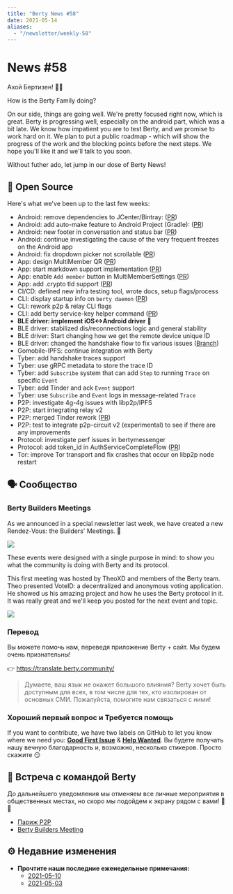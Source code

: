 ```yaml
---
title: "Berty News #58"
date: 2021-05-14
aliases:
  - "/newsletter/weekly-58"
---
```


# News #58

Ахой Бертизен! 🏴‍☠️

How is the Berty Family doing?

On our side, things are going well. We're pretty focused right now, which is great.  Berty is progressing well, especially on the android part, which was a bit late. We know how impatient you are to test Berty, and we promise to work hard on it. We plan to put a public roadmap - which will show the progress of the work and the blocking points before the next steps. We hope you'll like it and we'll talk to you soon.

Without futher ado, let jump in our dose of Berty News!


## 🚀 Open Source

Here's what we've been up to the last few weeks:

* Android: remove dependencies to JCenter/Bintray: ([PR](https://github.com/berty/berty/pull/3308))
* Android: add auto-make feature to Android Project (Gradle): ([PR](https://github.com/berty/berty/pull/3309))
* Android: new footer in conversation and status bar ([PR](https://github.com/berty/berty/pull/3302))
* Android: continue investigating the cause of the very frequent freezes on the Android app
* Android: fix dropdown picker not scrollable ([PR](https://github.com/berty/berty/pull/3294))
* App: design MultiMember QR ([PR](https://github.com/berty/berty/pull/3282))
* App: start markdown support implementation ([PR](https://github.com/berty/berty/pull/3284))
* App: enable `Add member` button in MultiMemberSettings ([PR](https://github.com/berty/berty/pull/3288))
* App: add .crypto tld support ([PR](https://github.com/berty/berty/pull/3293))
* CI/CD: defined new infra testing tool, wrote docs, setup flags/process
* CLI: display startup info on `berty daemon` ([PR](https://github.com/berty/berty/pull/2979))
* CLI: rework p2p & relay CLI flags
* CLI: add berty service-key helper command ([PR](https://github.com/berty/berty/pull/3296))
* **BLE driver: implement iOS<->Android driver** 🎉
* BLE driver: stabilized dis/reconnections logic and general stability
* BLE driver: Start changing how we get the remote device unique ID
* BLE driver: changed the handshake flow to fix various issues ([Branch](https://github.com/berty/ble-wip/tree/sync-server-client-work))
* Gomobile-IPFS: continue integration with Berty
* Tyber: add handshake traces support
* Tyber: use gRPC metadata to store the trace ID
* Tyber: add `Subscribe` system that can add `Step` to running `Trace` on specific `Event`
* Tyber: add Tinder and ack `Event` support
* Tyber: use `Subscribe` and `Event` logs in message-related `Trace`
* P2P: investigate 4g-4g issues with libp2p/IPFS
* P2P: start integrating relay v2
* P2P: merged Tinder rework ([PR](https://github.com/berty/berty/pull/3139))
* P2P: test to integrate p2p-circuit v2 (experimental) to see if there are any improvements
* Protocol: investigate perf issues in bertymessenger
* Protocol: add token_id in AuthServiceCompleteFlow ([PR](https://github.com/berty/berty/pull/3286))
* Tor: improve Tor transport and fix crashes that occur on libp2p node restart

## 🗣️ Сообщество

### Berty Builders Meetings

As we announced in a special newsletter last week, we have created a new Rendez-Vous: the Builders' Meetings. 👷

![](https://i.imgur.com/ZqX2qeK.gif)

These events were designed with a single purpose in mind: to show you what the community is doing with Berty and its protocol.

This first meeting was hosted by TheoXD and members of the Berty team. Theo presented VoteID: a decentralized and anonymous voting application.  He showed us his amazing project and how he uses the Berty protocol in it. It was really great and we'll keep you posted for the next event and topic.

![](https://i.imgur.com/mPMIqJq.jpg)

### Перевод

Вы можете помочь нам, переведя приложение Berty + сайт. Мы будем очень признательны!

👉 https://translate.berty.community/

> Думаете, ваш язык не окажет большого влияния? Berty хочет быть доступным для всех, в том числе для тех, кто изолирован от основных СМИ. Пожалуйста, помогите нам связаться с ними!

### Хороший первый вопрос и Требуется помощь

If you want to contribute, we have two labels on GitHub to let you know where we need you: [**Good First Issue**](https://github.com/issues?q=is%3Aissue+is%3Aopen+org%3Aberty+label%3A%22good+first+issue%22+sort%3Aupdated-desc) & [**Help Wanted**](https://github.com/issues?q=is%3Aissue+is%3Aopen+org%3Aberty+label%3A%22help+wanted%22+sort%3Aupdated-desc+). Вы будете получать нашу вечную благодарность и, возможно, несколько стикеров. Просто скажите 😏

## 🎉 Встреча с командой Berty

До дальнейшего уведомления мы отменяем все личные мероприятия в общественных местах, но скоро мы подойдем к экрану рядом с вами! 🚧🚧

* [Париж P2P](https://p2p.paris/)
* [Berty Builders Meeting](https://www.meetup.com/berty-hq/)

## ⚙️ Недавние изменения

* **Прочтите наши последние еженедельные примечания:**
    * [2021-05-10](https://github.com/berty/community/blob/master/meeting-notes/2021/Q2/2021-05-10--staff-team-weekly-sync.md)
    * [2021-05-03](https://github.com/berty/community/blob/master/meeting-notes/2021/Q2/2021-05-03--staff-team-weekly-sync.md)
